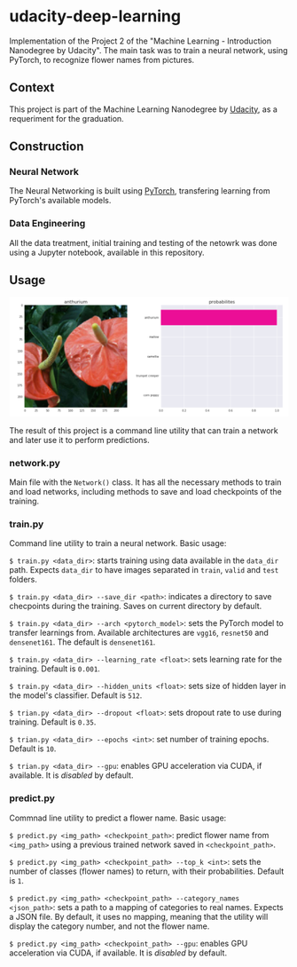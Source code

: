 # udacity-deep-learning

Implementation of the Project 2 of the "Machine Learning - Introduction Nanodegree by Udacity". The main task was to train a neural network, using PyTorch, to recognize flower names from pictures.

## Context

This project is part of the Machine Learning Nanodegree by [Udacity](https://www.udacity.com/), as a requeriment for the graduation.

## Construction

### Neural Network

The Neural Networking is built using [PyTorch](https://github.com/pytorch/pytorch), transfering learning from PyTorch's available models.

### Data Engineering

All the data treatment, initial training and testing of the netowrk was done using a Jupyter notebook, available in this repository.

## Usage

!["usage example"](demo.png)

The result of this project is a command line utility that can train a network and later use it to perform predictions.

### network.py

Main file with the `Network()` class. It has all the necessary methods to train and load networks, including methods to save and load checkpoints of the training.

### train.py

Command line utility to train a neural network. Basic usage:

`$ train.py <data_dir>`: starts training using data available in the `data_dir` path. Expects `data_dir` to have images separated in `train`, `valid` and `test` folders.

`$ train.py <data_dir> --save_dir <path>`: indicates a directory to save checpoints during the training. Saves on current directory by default.

`$ train.py <data_dir> --arch <pytorch_model>`: sets the PyTorch model to transfer learnings from. Available architectures are `vgg16`, `resnet50` and `densenet161`. The default is `densenet161`.

`$ train.py <data_dir> --learning_rate <float>`: sets learning rate for the training. Default is `0.001`.

`$ train.py <data_dir> --hidden_units <float>`: sets size of hidden layer in the model's classifier. Default is `512`.

`$ trian.py <data_dir> --dropout <float>`: sets dropout rate to use during training. Default is `0.35`.

`$ trian.py <data_dir> --epochs <int>`: set number of training epochs. Default is `10`.

`$ trian.py <data_dir> --gpu`: enables GPU acceleration via CUDA, if available. It is _disabled_ by default.

### predict.py

Commnad line utility to predict a flower name. Basic usage:

`$ predict.py <img_path> <checkpoint_path>`: predict flower name from `<img_path>` using a previous trained network saved in `<checkpoint_path>`.

`$ predict.py <img_path> <checkpoint_path> --top_k <int>`: sets the number of classes (flower names) to return, with their probabilities. Default is `1`.

`$ predict.py <img_path> <checkpoint_path> --category_names <json_path>`: sets a path to a mapping of categories to real names. Expects a JSON file. By default, it uses no mapping, meaning that the utility will display the category number, and not the flower name.

`$ predict.py <img_path> <checkpoint_path> --gpu`: enables GPU acceleration via CUDA, if available. It is _disabled_ by default.
